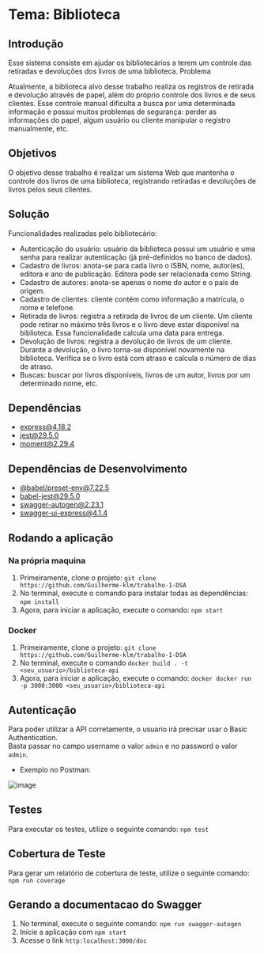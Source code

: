 # Tema: Biblioteca
## Introdução
Esse sistema consiste em ajudar os bibliotecários a terem um
controle das retiradas e devoluções dos livros de uma biblioteca.
Problema

Atualmente, a biblioteca alvo desse trabalho realiza os registros
de retirada e devolução através de papel, além do próprio controle
dos livros e de seus clientes. Esse controle manual dificulta a
busca por uma determinada informação e possui muitos
problemas de segurança: perder as informações do papel, algum
usuário ou cliente manipular o registro manualmente, etc.

## Objetivos
O objetivo desse trabalho é realizar um sistema Web que
mantenha o controle dos livros de uma biblioteca, registrando
retiradas e devoluções de livros pelos seus clientes.

## Solução
Funcionalidades realizadas pelo bibliotecário:
- Autenticação do usuário: usuário da biblioteca possui um
usuário e uma senha para realizar autenticação (já pré-definidos
no banco de dados).
- Cadastro de livros: anota-se para cada livro o ISBN, nome,
autor(es), editora e ano de publicação. Editora pode ser
relacionada como String.
- Cadastro de autores: anota-se apenas o nome do autor e o país de
origem.
- Cadastro de clientes: cliente contém como informação a
matrícula, o nome e telefone.
- Retirada de livros: registra a retirada de livros de um cliente. Um
cliente pode retirar no máximo três livros e o livro deve estar 
disponível na biblioteca. Essa funcionalidade calcula uma data
para entrega.
- Devolução de livros: registra a devolução de livros de um cliente.
Durante a devolução, o livro torna-se disponível novamente na
biblioteca. Verifica se o livro está com atraso e calcula o número
de dias de atraso.
- Buscas: buscar por livros disponíveis, livros de um autor, livros
por um determinado nome, etc.

## Dependências
- [express@4.18.2](https://www.npmjs.com/package/express/v/4.18.2)
- [jest@29.5.0](https://www.npmjs.com/package/jest/v/29.5.0)
- [moment@2.29.4](https://www.npmjs.com/package/moment/v/2.29.4)

## Dependências de Desenvolvimento
- [@babel/preset-env@7.22.5](https://www.npmjs.com/package/@babel/preset-env/v/7.22.5)
- [babel-jest@29.5.0](https://www.npmjs.com/package/babel-jest/v/29.5.0)
- [swagger-autogen@2.23.1](https://www.npmjs.com/package/swagger-autogen/v/2.23.1)
- [swagger-ui-express@4.1.4](https://www.npmjs.com/package/swagger-ui-express/v/4.1.4)

## Rodando a aplicação
### Na própria maquina
1. Primeiramente, clone o projeto: `git clone https://github.com/Guilherme-klm/trabalho-1-DSA`
2. No terminal, execute o comando para instalar todas as dependências: `npm install`
3. Agora, para iniciar a aplicação, execute o comando: `npm start`

### Docker
1. Primeiramente, clone o projeto: `git clone https://github.com/Guilherme-klm/trabalho-1-DSA`
2. No terminal, execute o comando `docker build . -t <seu_usuario>/biblioteca-api`
3. Agora, para iniciar a aplicação, execute o comando: `docker docker run -p 3000:3000 <seu_usuario>/biblioteca-api`

## Autenticação
Para poder utilizar a API corretamente, o usuario irá precisar usar o Basic Authentication.  
Basta passar no campo username o valor `admin` e no password o valor `admin`.  

- Exemplo no Postman: 

![image](https://github.com/Guilherme-klm/trabalho-1-DSA/assets/57548840/2e726273-2bc9-437a-a411-d87fd1574abf)

## Testes
Para executar os testes, utilize o seguinte comando:
`npm test`

## Cobertura de Teste
Para gerar um relatório de cobertura de teste, utilize o seguinte comando:
`npm run coverage`

## Gerando a documentacao do Swagger
1. No terminal, execute o seguinte comando: `npm run swagger-autogen`
2. Inicie a aplicação com `npm start`
3. Acesse o link `http:localhost:3000/doc`
